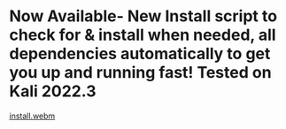 # Now Available- New Install script to check for & install when needed, all dependencies automatically to get you up and running fast! Tested on Kali 2022.3

[install.webm](https://user-images.githubusercontent.com/76034874/202265873-212c7eca-416b-455b-b9a3-83f0c8813401.webm)
